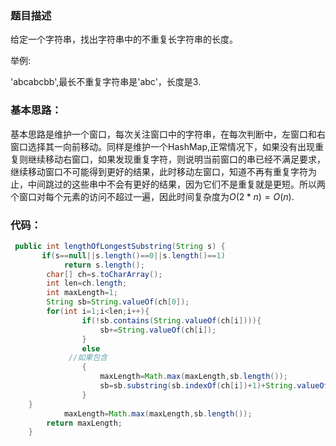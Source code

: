 ### 题目描述

给定一个字符串，找出字符串中的不重复长字符串的长度。

举例:

'abcabcbb',最长不重复字符串是'abc'，长度是3.

### 基本思路：

基本思路是维护一个窗口，每次关注窗口中的字符串，在每次判断中，左窗口和右窗口选择其一向前移动。同样是维护一个HashMap,正常情况下，如果没有出现重复则继续移动右窗口，如果发现重复字符，则说明当前窗口的串已经不满足要求，继续移动窗口不可能得到更好的结果，此时移动左窗口，知道不再有重复字符为止，中间跳过的这些串中不会有更好的结果，因为它们不是重复就是更短。所以两个窗口对每个元素的访问不超过一遍，因此时间复杂度为$O(2*n)=O(n)$.

### 代码：

```java
 public int lengthOfLongestSubstring(String s) {
       if(s==null||s.length()==0||s.length()==1)
			return s.length();		
		char[] ch=s.toCharArray();
		int len=ch.length;
		int maxLength=1;
		String sb=String.valueOf(ch[0]);
		for(int i=1;i<len;i++){	
				if(!sb.contains(String.valueOf(ch[i]))){
					sb+=String.valueOf(ch[i]);					
				}					
				else
		     //如果包含
				{
					maxLength=Math.max(maxLength,sb.length());
					sb=sb.substring(sb.indexOf(ch[i])+1)+String.valueOf(ch[i]);
				}
	}
			maxLength=Math.max(maxLength,sb.length());
        return maxLength;
    }
```

